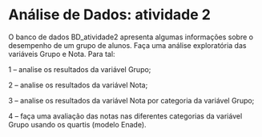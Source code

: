 <h1>Análise de Dados: atividade 2</h1>

O banco de dados BD_atividade2 apresenta algumas informações sobre o desempenho de um grupo de alunos. Faça uma análise exploratória das variáveis Grupo e Nota. Para tal:

1 – analise os resultados da variável Grupo;

2 – analise os resultados da variável Nota;

3 – analise os resultados da variável Nota por categoria da variável Grupo;

4 – faça uma avaliação das notas nas diferentes categorias da variável Grupo usando os quartis (modelo Enade).
